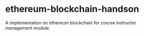 # ethereum-blockchain-handson
A implementation on ethereum blockchain for course instructor management module.
